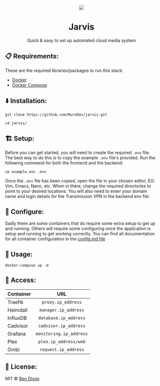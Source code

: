 <div align="center">
    <img src="https://i.imgur.com/EdSHQCW.png" />
    <h1>Jarvis</h1>
    <p>Quick & easy to set up automated cloud media system</p>
</div>

## 📋 Requirements:
These are the required libraries/packages to run this stack:
 - [Docker](https://docker.com)
 - [Docker Compose](https://docs.docker.com/compose/)

## ⬇️ Installation:
```shell
git clone https://github.com/NuroDev/jarvis.git
```
```shell
cd jarvis/
```

## 🏗 Setup:
Before you can get started, you will need to create the required `.env` file. The best way to do this is to copy the example `.env` file's provided. Run the following commend for both the frontend and the backend:
```
cp example.env .env
```
Once the `.env` file has been copied, open the file in your chosen editor, EG: Vim, Emacs, Nano, etc. When in there, change the required directories to point to your desired locations.
You will also need to enter your domain name and login details for the Transmission VPN in the backend env file.

## 🔧 Configure:
Sadly there are some containers that do require some extra setup to get up and running. Others will require some configuring once the application is setup and running to get working correctly.
You can find all documentation for all container configuration in the [config.md file](https://github.com/NuroDev/jarvis/blob/master/config.md)

## 🚀 Usage:
```
docker-compose up -d
```

## 🔑 Access:
| Container		| URL                    |
| ------------- |:----------------------:|
| Traefik       | `proxy.ip_address`     |
| Heimdall		| `manager.ip_address`   |
| InfluxDB		| `database.ip_address`  |
| Cadvisor		| `cadvisor.ip_address`  |
| Grafana		| `monitoring.ip_address`|
| Plex      	| `plex.ip_address/web`  |
| Ombi			| `request.ip_address`	 |

## 📄 License:
MIT © [Ben Dixon](https://github.com/NuroDev/jarvis/blob/master/LICENSE)
